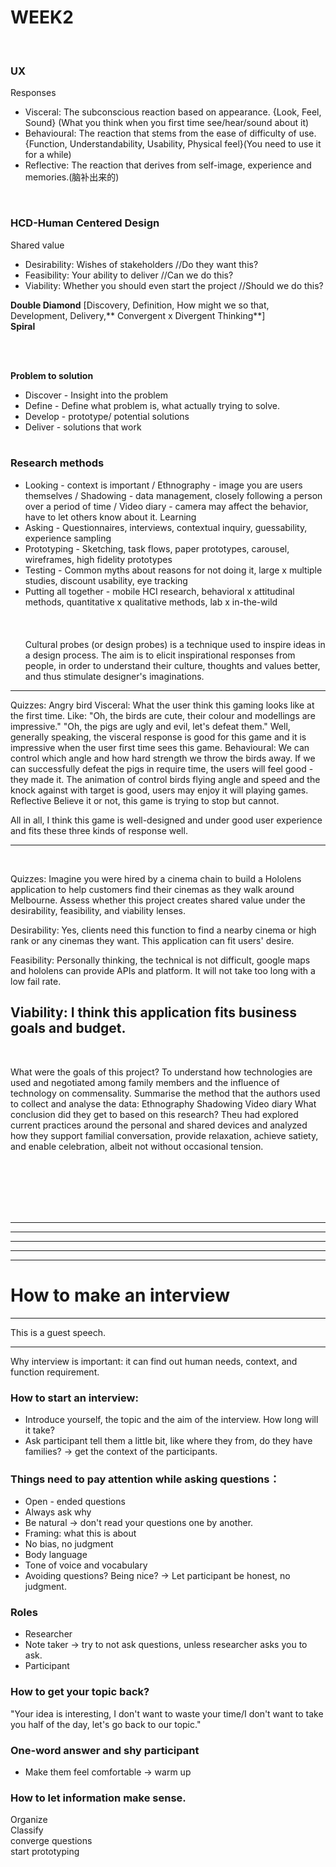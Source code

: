 # WEEK2
<br>

### UX
Responses
* Visceral: The subconscious reaction based on appearance. {Look, Feel, Sound} (What you think when you first time see/hear/sound about it)
* Behavioural: The reaction that stems from the ease of difficulty of use. {Function, Understandability, Usability, Physical feel}(You need to use it for a while)
* Reflective: The reaction that derives from self-image, experience and memories.(脑补出来的)
  <br>

<br>

### HCD-Human Centered Design
Shared value
* Desirability: Wishes of stakeholders                          //Do they want this?
* Feasibility: Your ability to deliver                               //Can we do this?
* Viability: Whether you should even start the project  //Should we do this?
  <br>

**Double Diamond**
[Discovery, Definition, How might we so that, Development, Delivery,** Convergent x Divergent Thinking**]
<br>
**Spiral**

<br>
<br>

**Problem to solution**
* Discover - Insight into the problem
* Define - Define what problem is, what actually trying to solve.
* Develop - prototype/ potential solutions
* Deliver - solutions that work
  <br>
  <br>

### Research methods
* Looking - context is important / Ethnography - image you are users themselves / Shadowing - data management, closely following a person over a period of time / Video diary - camera may affect the behavior, have to let others know about it.
    Learning
* Asking - Questionnaires, interviews, contextual inquiry, guessability, experience sampling
* Prototyping - Sketching, task flows, paper prototypes, carousel, wireframes, high fidelity prototypes
* Testing - Common myths about reasons for not doing it, large x multiple studies,  discount usability, eye tracking
* Putting all together - mobile HCI research, behavioral x attitudinal methods, quantitative x qualitative methods, lab x in-the-wild
  <br>
  <br>
  <br>
  <br>
  Cultural probes (or design probes) is a technique used to inspire ideas in a design process. The aim is to elicit inspirational responses from people, in order to understand their culture, thoughts and values better, and thus stimulate designer's imaginations.


-----------------------------------------------------------------------------------------------------------------
Quizzes: Angry bird
	Visceral:
	         What the user think this gaming looks like at the first time. Like:
	              "Oh, the birds are cute, their colour and modellings are impressive."
	              "Oh, the pigs are ugly and evil, let's defeat them."
	         Well, generally speaking, the visceral response is good for this game and it is impressive when the user first time sees this game.
Behavioural:
We can control which angle and how hard strength we throw the birds away. If we can successfully defeat the pigs in require time, the users will feel good - they made it. 
The animation of control birds flying angle and speed and the knock against with target is good, users may enjoy it will playing games. 
Reflective
Believe it or not, this game is trying to stop but cannot.

All in all, I think this game is well-designed and under good user experience and fits these three kinds of response well.

----------------------------------
<br>

Quizzes: Imagine you were hired by a cinema chain to build a Hololens application to help customers find their cinemas as they walk around Melbourne. Assess whether this project creates shared value under the desirability, feasibility, and viability lenses.

Desirability: Yes, clients need this function to find a nearby cinema or high rank or any cinemas they want. This application can fit users' desire.

Feasibility: Personally thinking, the technical is not difficult, google maps and hololens can provide APIs and platform. It will not take too long with a low fail rate.

Viability: I think this application fits business goals and budget.
---------
<br>

What were the goals of this project?
To understand how technologies are used and negotiated among family members and the influence of technology on commensality.
Summarise the method that the authors used to collect and analyse the data:
Ethnography
Shadowing 
Video diary
What conclusion did they get to based on this research?
Theu had explored current practices around the personal and shared devices and analyzed how they support familial conversation, provide relaxation, achieve satiety, and enable celebration, albeit not without occasional tension.






<br />
<br />
<br />
<br />
<br />
<hr>
<hr>
<hr>
<hr>
<hr>

# How to make an interview
***
This is a guest speech.
***
Why interview is important: it can find out human needs, context, and function requirement.

### How to start an interview: 
* Introduce yourself, the topic and the aim of the interview. How long will it take?
* Ask participant tell them a little bit, like where they from, do they have families? -> get the context of the participants.
  <br />

### Things need to pay attention while asking questions：
* Open - ended questions
* Always ask why
* Be natural -> don't read your questions one by another.
  <br />
* Framing: what this is about
* No bias, no judgment
* Body language
* Tone of voice and vocabulary
* Avoiding questions? Being nice? -> Let participant be honest, no judgment.

### Roles
* Researcher
* Note taker -> try to not ask questions, unless researcher asks you to ask.
* Participant
  <br />

### How to get your topic back?
"Your idea is interesting, I don't want to waste your time/I don't want to take you half of the day, let's go back to our topic."
<br />
### One-word answer and shy participant
* Make them feel comfortable -> warm up
  <br />

### How to let information make sense.
Organize<br />
Classify<br />
converge questions<br />
start prototyping<br />
